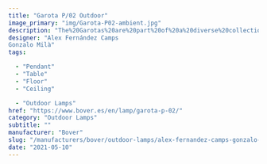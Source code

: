 ```yaml
---
title: "Garota P/02 Outdoor"
image_primary: "img/Garota-P02-ambient.jpg"
description: "The%20Garotas%20are%20part%20of%20a%20diverse%20collection%20of%20outdoor%20lamps%20that%20create%20unique%20environments%20and%20contain%20a%20common%20concept%2C%20the%20shade%20in%20the%20form%20of%20a%20sea%20urchin.%0A%0A%0A%0A"
designer: "Alex Fernández Camps
Gonzalo Milà"
tags: 

  - "Pendant"
  - "Table"
  - "Floor"
  - "Ceiling"

  - "Outdoor Lamps"
href: "https://www.bover.es/en/lamp/garota-p-02/"
category: "Outdoor Lamps"
subtitle: ""
manufacturer: "Bover"
slug: "/manufacturers/bover/outdoor-lamps/alex-fernandez-camps-gonzalo-mila-garota-p-02-outdoor"
date: "2021-05-10"
---
```

